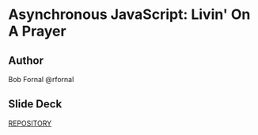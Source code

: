 # Asynchronous JavaScript: Livin' On A Prayer

## Author

Bob Fornal @rfornal

## Slide Deck

[REPOSITORY](https://github.com/bob-fornal/tears)
